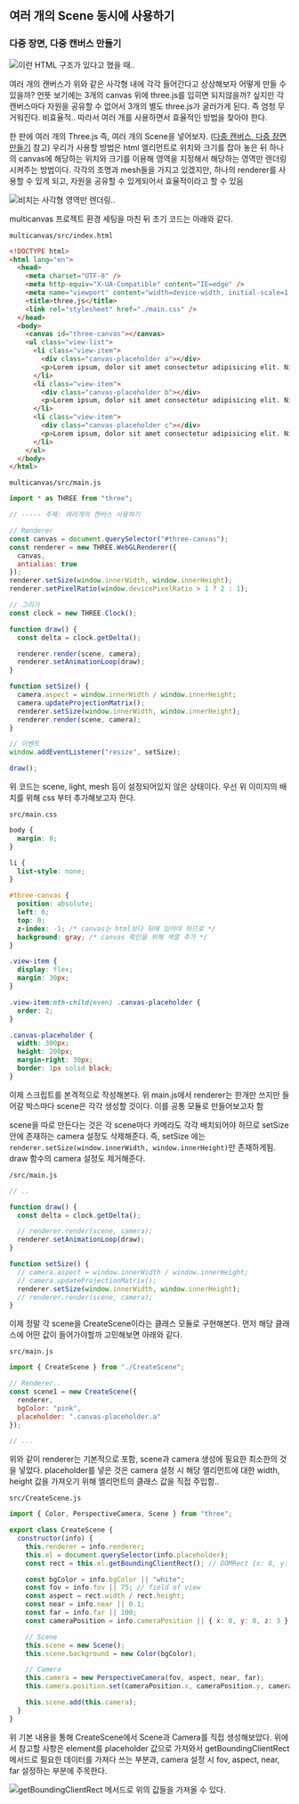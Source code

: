 ﻿## 여러 개의 Scene 동시에 사용하기

### 다중 장면, 다중 캔버스 만들기

![이런 HTML 구조가 있다고 했을 때..](../../img/230607-1.png)

여러 개의 캔버스가 위와 같은 사각형 내에 각각 들어간다고 상상해보자 어떻게 만들 수 있을까?
언뜻 보기에는 3개의 canvas 위에 three.js를 입히면 되지않을까? 싶지만 각 캔버스마다 자원을 공유할 수 없어서 3개의 별도 three.js가 굴러가게 된다. 즉 엄청 무거워진다. 비효율적.. 따라서 여러 개를 사용하면서 효율적인 방법을 찾아야 한다.

한 판에 여러 개의 Three.js 즉, 여러 개의 Scene을 넣어보자. ([다중 캔버스, 다중 장면 만들기](https://threejs.org/manual/#en/multiple-scenes) 참고)
우리가 사용할 방법은 html 엘리먼트로 위치와 크기를 잡아 놓은 뒤 하나의 canvas에 해당하는 위치와 크기를 이용해 영역을 지정해서 해당하는 영역만 렌더링 시켜주는 방법이다. 각각의 조명과 mesh들을 가지고 있겠지만, 하나의 renderer를 사용할 수 있게 되고, 자원을 공유할 수 있게되어서 효율적이라고 할 수 있음

![비치는 사각형 영역만 렌더링..](../../img/230607-2.png)

multicanvas 프로젝트 환경 세팅을 마친 뒤 초기 코드는 아래와 같다.

`multicanvas/src/index.html`

```html
<!DOCTYPE html>
<html lang="en">
  <head>
    <meta charset="UTF-8" />
    <meta http-equiv="X-UA-Compatible" content="IE=edge" />
    <meta name="viewport" content="width=device-width, initial-scale=1.0" />
    <title>three.js</title>
    <link rel="stylesheet" href="./main.css" />
  </head>
  <body>
    <canvas id="three-canvas"></canvas>
    <ul class="view-list">
      <li class="view-item">
        <div class="canvas-placeholder a"></div>
        <p>Lorem ipsum, dolor sit amet consectetur adipisicing elit. Nisi, neque.</p>
      </li>
      <li class="view-item">
        <div class="canvas-placeholder b"></div>
        <p>Lorem ipsum, dolor sit amet consectetur adipisicing elit. Nisi, neque.</p>
      </li>
      <li class="view-item">
        <div class="canvas-placeholder c"></div>
        <p>Lorem ipsum, dolor sit amet consectetur adipisicing elit. Nisi, neque.</p>
      </li>
    </ul>
  </body>
</html>
```

`multicanvas/src/main.js`

```jsx
import * as THREE from "three";

// ----- 주제: 여러개의 캔버스 사용하기

// Renderer
const canvas = document.querySelector("#three-canvas");
const renderer = new THREE.WebGLRenderer({
  canvas,
  antialias: true
});
renderer.setSize(window.innerWidth, window.innerHeight);
renderer.setPixelRatio(window.devicePixelRatio > 1 ? 2 : 1);

// 그리기
const clock = new THREE.Clock();

function draw() {
  const delta = clock.getDelta();

  renderer.render(scene, camera);
  renderer.setAnimationLoop(draw);
}

function setSize() {
  camera.aspect = window.innerWidth / window.innerHeight;
  camera.updateProjectionMatrix();
  renderer.setSize(window.innerWidth, window.innerHeight);
  renderer.render(scene, camera);
}

// 이벤트
window.addEventListener("resize", setSize);

draw();
```

위 코드는 scene, light, mesh 등이 설정되어있지 않은 상태이다.
우선 위 이미지의 배치를 위해 css 부터 추가해보고자 한다.

`src/main.css`

```css
body {
  margin: 0;
}

li {
  list-style: none;
}

#three-canvas {
  position: absolute;
  left: 0;
  top: 0;
  z-index: -1; /* canvas는 html보다 뒤에 있어야 하므로 */
  background: gray; /* canvas 확인을 위해 색깔 추가 */
}

.view-item {
  display: flex;
  margin: 30px;
}

.view-item:nth-child(even) .canvas-placeholder {
  order: 2;
}

.canvas-placeholder {
  width: 300px;
  height: 200px;
  margin-right: 30px;
  border: 1px solid black;
}
```

이제 스크립트를 본격적으로 작성해본다. 위 main.js에서 renderer는 한개만 쓰지만 들어갈 박스마다 scene은 각각 생성할 것이다. 이를 공통 모듈로 만들어보고자 함

scene을 따로 만든다는 것은 각 scene마다 카메라도 각각 배치되어야 하므로 setSize 안에 존재하는 camera 설정도 삭제해준다. 즉, setSize 에는 `renderer.setSize(window.innerWidth, window.innerHeight)`만 존재하게됨. draw 함수의 camera 설정도 제거해준다.

`/src/main.js`

```jsx
// ..

function draw() {
  const delta = clock.getDelta();

  // renderer.render(scene, camera);
  renderer.setAnimationLoop(draw);
}

function setSize() {
  // camera.aspect = window.innerWidth / window.innerHeight;
  // camera.updateProjectionMatrix();
  renderer.setSize(window.innerWidth, window.innerHeight);
  // renderer.render(scene, camera);
}
```

이제 정말 각 scene을 CreateScene이라는 클래스 모듈로 구현해본다.
먼저 해당 클래스에 어떤 값이 들어가야할까 고민해보면 아래와 같다.

`src/main.js`

```jsx
import { CreateScene } from "./CreateScene";

// Renderer..
const scene1 = new CreateScene({
  renderer,
  bgColor: "pink",
  placeholder: ".canvas-placeholder.a"
});

// ...
```

위와 같이 renderer는 기본적으로 포함, scene과 camera 생성에 필요한 최소한의 것을 넣었다.
placeholder를 넣은 것은 camera 설정 시 해당 엘리먼트에 대한 width, height 값을 가져오기 위해 엘리먼트의 클래스 값을 직접 주입함..

`src/CreateScene.js`

```jsx
import { Color, PerspectiveCamera, Scene } from "three";

export class CreateScene {
  constructor(info) {
    this.renderer = info.renderer;
    this.el = document.querySelector(info.placeholder);
    const rect = this.el.getBoundingClientRect(); // DOMRect {x: 8, y: 8, width: 784, …}

    const bgColor = info.bgColor || "white";
    const fov = info.fov || 75; // field of view
    const aspect = rect.width / rect.height;
    const near = info.near || 0.1;
    const far = info.far || 100;
    const cameraPosition = info.cameraPosition || { x: 0, y: 0, z: 3 };

    // Scene
    this.scene = new Scene();
    this.scene.background = new Color(bgColor);

    // Camera
    this.camera = new PerspectiveCamera(fov, aspect, near, far);
    this.camera.position.set(cameraPosition.x, cameraPosition.y, cameraPosition.z);

    this.scene.add(this.camera);
  }
}
```

위 기본 내용을 통해 CreateScene에서 Scene과 Camera를 직접 생성해보았다.
위에서 참고할 사항은 element를 placeholder 값으로 가져와서 getBoundingClientRect 메서드로 필요한 데이터를 가져다 쓰는 부분과, camera 설정 시 fov, aspect, near, far 설정하는 부분에 주목한다.

![getBoundingClientRect 메서드로 위의 값들을 가져올 수 있다.](../../img/230610-1.png)
